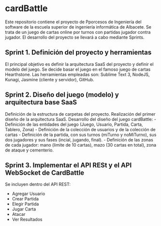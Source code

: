 # cardBattle

  Este repositorio contiene el proyecto de Pporcesos de Ingeniería del software de la escuela superior de ingeniería informática de     Albacete. Se trata de un juego de cartas online por turnos con partidas jugador contra jugador. El desarrollo del proyecto se llevará a cabo mediante Sprints.
  
  ## Sprint 1. Definición del proyecto y herramientas
  
  El principal objetivo es definir la arquitectura SaaS del proyecto y definir el modelo del juego. Se decide basar el juego en el famoso juego de cartas Hearthstone. Las herramientas empleadas son: Sublime Text 3, NodeJS, Kunagi, Jasmine (cliente y servidor), GitHub.
  
  ## Sprint 2. Diseño del juego (modelo) y arquitectura base SaaS
  
  Definición de la estructura de carpetas del proyecto.
  Realización del primer diseño de la arquitectura SaaS.
  Desarrollo del diseño del juego cardBattle:
    - Definición de las entidades del juego (Juego, Usuario, Partida, Carta, Tablero, Zona)
    - Definición de la colección de usuarios y de la colección de cartas
    - Definición de la partida, con sus turnos (miTurno y noMiTurno), sus dos jugadores y sus fases (incial, jugando, final).
    - Definición de las zonas de cada jugador: mano (limite de 10 cartas), mazo (30 cartas en total), zona de ataque y cementerio.
    
 ## Sprint 3. Implementar el API RESt y el API WebSocket de CardBattle
 
Se incluyen dentro del API REST:
  - Agregar Usuario
  - Crear Partida 
  - Elegir Partida
  - Jugar Carta
  - Atacar
  - Ver Resultados
  
